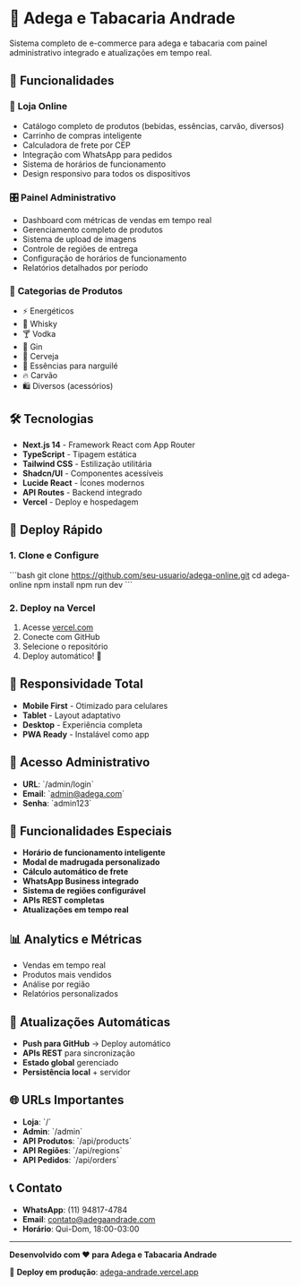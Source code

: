 # 🍷 Adega e Tabacaria Andrade

Sistema completo de e-commerce para adega e tabacaria com painel administrativo integrado e atualizações em tempo real.

## 🚀 Funcionalidades

### 🛒 **Loja Online**
- Catálogo completo de produtos (bebidas, essências, carvão, diversos)
- Carrinho de compras inteligente
- Calculadora de frete por CEP
- Integração com WhatsApp para pedidos
- Sistema de horários de funcionamento
- Design responsivo para todos os dispositivos

### 🎛️ **Painel Administrativo**
- Dashboard com métricas de vendas em tempo real
- Gerenciamento completo de produtos
- Sistema de upload de imagens
- Controle de regiões de entrega
- Configuração de horários de funcionamento
- Relatórios detalhados por período

### 🌟 **Categorias de Produtos**
- ⚡ Energéticos
- 🥃 Whisky
- 🍸 Vodka
- 🍹 Gin
- 🍺 Cerveja
- 🌿 Essências para narguilé
- 🔥 Carvão
- 🛍️ Diversos (acessórios)

## 🛠️ Tecnologias

- **Next.js 14** - Framework React com App Router
- **TypeScript** - Tipagem estática
- **Tailwind CSS** - Estilização utilitária
- **Shadcn/UI** - Componentes acessíveis
- **Lucide React** - Ícones modernos
- **API Routes** - Backend integrado
- **Vercel** - Deploy e hospedagem

## 🚀 Deploy Rápido

### 1. Clone e Configure
\`\`\`bash
git clone https://github.com/seu-usuario/adega-online.git
cd adega-online
npm install
npm run dev
\`\`\`

### 2. Deploy na Vercel
1. Acesse [vercel.com](https://vercel.com)
2. Conecte com GitHub
3. Selecione o repositório
4. Deploy automático! 🎉

## 📱 Responsividade Total

- **Mobile First** - Otimizado para celulares
- **Tablet** - Layout adaptativo
- **Desktop** - Experiência completa
- **PWA Ready** - Instalável como app

## 🔐 Acesso Administrativo

- **URL**: \`/admin/login\`
- **Email**: \`admin@adega.com\`
- **Senha**: \`admin123\`

## 🎯 Funcionalidades Especiais

- **Horário de funcionamento inteligente**
- **Modal de madrugada personalizado**
- **Cálculo automático de frete**
- **WhatsApp Business integrado**
- **Sistema de regiões configurável**
- **APIs REST completas**
- **Atualizações em tempo real**

## 📊 Analytics e Métricas

- Vendas em tempo real
- Produtos mais vendidos
- Análise por região
- Relatórios personalizados

## 🔄 Atualizações Automáticas

- **Push para GitHub** → Deploy automático
- **APIs REST** para sincronização
- **Estado global** gerenciado
- **Persistência local** + servidor

## 🌐 URLs Importantes

- **Loja**: \`/\`
- **Admin**: \`/admin\`
- **API Produtos**: \`/api/products\`
- **API Regiões**: \`/api/regions\`
- **API Pedidos**: \`/api/orders\`

## 📞 Contato

- **WhatsApp**: (11) 94817-4784
- **Email**: contato@adegaandrade.com
- **Horário**: Qui-Dom, 18:00-03:00

---

**Desenvolvido com ❤️ para Adega e Tabacaria Andrade**

🚀 **Deploy em produção**: [adega-andrade.vercel.app](https://adega-andrade.vercel.app)
